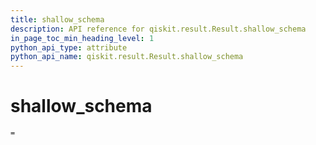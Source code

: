 ```yaml
---
title: shallow_schema
description: API reference for qiskit.result.Result.shallow_schema
in_page_toc_min_heading_level: 1
python_api_type: attribute
python_api_name: qiskit.result.Result.shallow_schema
---
```


# shallow\_schema

<span id="qiskit.result.Result.shallow_schema" />

`=`

